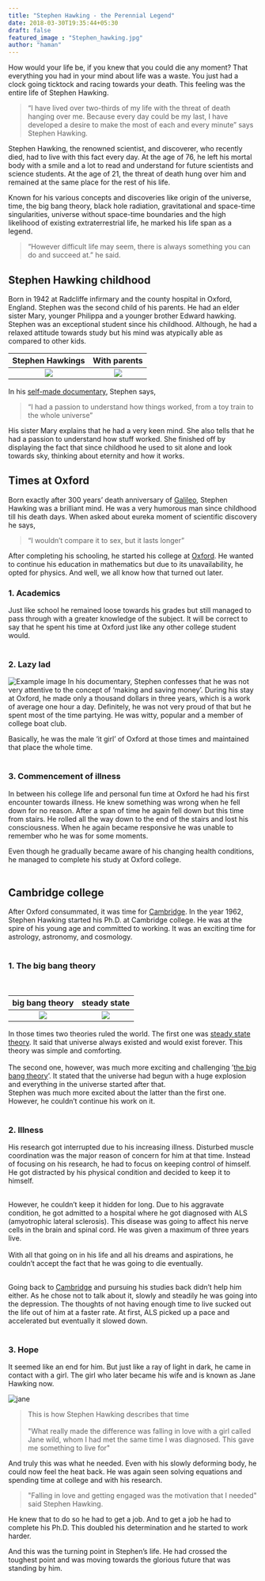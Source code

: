 ```yaml
---
title: "Stephen Hawking - the Perennial Legend"
date: 2018-03-30T19:35:44+05:30
draft: false
featured_image : "Stephen_hawking.jpg"
author: "haman"
---
```

How would your life be, if you knew that you could die any moment? That everything you had in your mind about life was a waste. You just had a clock going ticktock and racing towards your death. This feeling was the entire life of Stephen Hawking.

<blockquote>“I have lived over two-thirds of my life with the threat of death hanging over me. Because every day could be my last, I have developed a desire to make the most of each and every minute”
says Stephen Hawking.</blockquote>

Stephen Hawking, the renowned scientist, and discoverer, who recently died, had to live with this fact every day. At the age of 76, he left his mortal body with a smile and a lot to read and understand for future scientists and science students. At the age of 21, the threat of death hung over him and remained at the same place for the rest of his life.

Known for his various concepts and discoveries like origin of the universe, time, the big bang theory, black hole radiation, gravitational and space-time singularities, universe without space-time boundaries and the high likelihood of existing extraterrestrial life, he marked his life span as a legend. 

<blockquote>“However difficult life may seem, there is always something you can do and succeed at.”
 he said.</blockquote>


<h2>Stephen Hawking childhood</h2>

Born in 1942 at Radcliffe infirmary and the county hospital in Oxford, England. Stephen was the second child of his parents. He had an elder sister Mary, younger Philippa and a younger brother Edward hawking. Stephen was an exceptional student since his childhood. Although, he had a relaxed attitude towards study but his mind was atypically able as compared to other kids.

   Stephen Hawkings        |  With parents
:-------------------------:|:-------------------------:
![](/blog/images/child.jpg)  |  ![](/blog/images/young-stephen-hawking-1.jpg)
 In his [self-made documentary](https://www.youtube.com/watch?v=7NN2vsNgbZs
), Stephen says,

<blockquote>“I had a passion to understand how things worked, from a toy train to the whole universe”</blockquote>

His sister Mary explains that he had a very keen mind. She also tells that he had a passion to understand how stuff worked. She finished off by displaying the fact that since childhood he used to sit alone and look towards sky, thinking about eternity and how it works.


<h2>Times at Oxford</h2>

Born exactly after 300 years’ death anniversary of [Galileo](https://en.wikipedia.org/wiki/Galileo_Galilei), Stephen Hawking was a brilliant mind. He was a very humorous man since childhood till his death days. 
When asked about eureka moment of scientific discovery he says,

<blockquote>“I wouldn’t compare it to sex, but it lasts longer”</blockquote>

After completing his schooling, he started his college at [Oxford](http://www.ox.ac.uk/). He wanted to continue his education in mathematics but due to its unavailability, he opted for physics.
And well, we all know how that turned out later.

<h3> 1.	Academics</h3>

Just like school he remained loose towards his grades but still managed to pass through with a greater knowledge of the subject. It will be correct to say that he spent his time at Oxford just like any other college student would.
<br>
<br> 

<h3> 2.	Lazy lad</h3>

![Example image](/blog/images/stephen7.jpg)
In his documentary, Stephen confesses that he was not very attentive to the concept of ‘making and saving money’. During his stay at Oxford, he made only a thousand dollars in three years, which is a work of average one hour a day. Definitely, he was not very proud of that but he spent most of the time partying. He was witty, popular and a member of college boat club.

 Basically, he was the male ‘it girl’ of Oxford at those times and maintained that place the whole time.
<br>
<br>

<h3> 3.	Commencement of illness</h3>

 In between his college life and personal fun time at Oxford he had his first encounter towards illness. He knew something was wrong when he fell down for no reason.  After a span of time he again fell down but this time from stairs. He rolled all the way down to the end of the stairs and lost his consciousness. When he again became responsive he was unable to remember who he was for some moments.

Even though he gradually became aware of his changing health conditions, he managed to complete his study at Oxford college.
<br>
<br>

<h2>Cambridge college</h2>
 
After Oxford consummated, it was time for [Cambridge](https://www.cam.ac.uk/). In the year 1962, Stephen Hawking started his Ph.D. at Cambridge college. He was at the spire of his young age and committed to working. It was an exciting time for astrology, astronomy, and cosmology.
<br>
<br>

<h3> 1.	The big bang theory</h3>

<br>

   big bang theory         |      steady state
:-------------------------:|:-------------------------:
![](/blog/images/steady.jpeg)  |  ![](/blog/images/big.jpeg)

In those times two theories ruled the world. The first one was [steady state theory](https://en.wikipedia.org/wiki/Steady_State_theory). It said that universe always existed and would exist forever. This theory was simple and comforting. <br>
<br>
The second one, however, was much more exciting and challenging ’[the big bang theory](https://en.wikipedia.org/wiki/The_Big_Bang_Theory)’. It stated that the universe had begun with a huge explosion and everything in the universe started after that.
<br>
Stephen was much more excited about the latter than the first one. However, he couldn’t continue his work on it.
<br>
<br>

<h3> 2.	Illness</h3>

His research got interrupted due to his increasing illness. Disturbed muscle coordination was the major reason of concern for him at that time. Instead of focusing on his research, he had to focus on keeping control of himself. He got distracted by his physical condition and decided to keep it to himself. <br>
<br>

However, he couldn’t keep it hidden for long. Due to his aggravate condition, he got admitted to a hospital where he got diagnosed with ALS (amyotrophic lateral sclerosis). This disease was going to affect his nerve cells in the brain and spinal cord. He was given a maximum of three years live.
<br>
<br>
With all that going on in his life and all his dreams and aspirations, he couldn’t accept the fact that he was going to die eventually. 
<br>
<br>

Going back to [Cambridge](https://www.cam.ac.uk/) and pursuing his studies back didn’t help him either. As he chose not to talk about it, slowly and steadily he was going into the depression. The thoughts of not having enough time to live sucked out the life out of him at a faster rate. At first, ALS picked up a pace and accelerated but eventually it slowed down.
<br>
<br>

<h3> 3.	Hope </h3>


It seemed like an end for him. But just like a ray of light in dark, he came in contact with a girl. The girl who later became his wife and is known as  Jane Hawking now.

![jane](/blog/images/4396a7cad34313d41d88f29a19fa1b9b.jpg)

<blockquote>This is how Stephen Hawking describes that time <br>
	<br>
"What really made the difference was falling in love with a girl called Jane wild, whom I had met the same time I was diagnosed. 
This gave me something to live for"</blockquote>

And truly this was what he needed. Even with his slowly deforming body, he could now feel the heat back. He was again seen solving equations and spending time at college and with his research.

<blockquote>"Falling in love and getting engaged was the motivation that I needed"
said Stephen Hawking. </blockquote>

He knew that to do so he had to get a job. And to get a job he had to complete his Ph.D. This doubled his determination and he started to work harder.

And this was the turning point in Stephen’s life. He had crossed the toughest point and was moving towards the glorious future that was standing by him.




